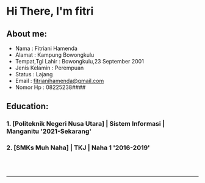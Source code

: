 # Hi There, I'm fitri

## About me:
- Nama             : Fitriani Hamenda
- Alamat           : Kampung Bowongkulu
- Tempat,Tgl Lahir : Bowongkulu,23 September 2001
- Jenis Kelamin    : Perempuan
- Status           : Lajang
- Email            : fitrianihamenda@gmail.com
- Nomor Hp         : 08225238####

## Education:

### 1. [Politeknik Negeri Nusa Utara] | Sistem Informasi | Manganitu '2021-Sekarang'

### 2. [SMKs Muh Naha] | TKJ | Naha 1 '2016-2019'


<br />
<br />

---
